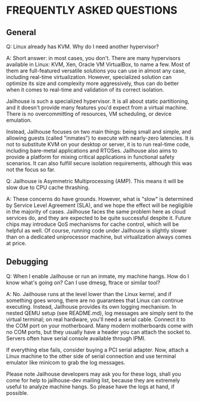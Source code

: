 FREQUENTLY ASKED QUESTIONS
==========================

General
-------

Q: Linux already has KVM. Why do I need another hypervisor?

A: Short answer: in most cases, you don't. There are many hypervisors available
in Linux: KVM, Xen, Oracle VM VirtualBox, to name a few. Most of them are
full-featured versatile solutions you can use in almost any case, including
real-time virtualization. However, specialized solution can optimize its size
and complexity more aggressively, thus can do better when it comes to real-time
and validation of its correct isolation.

Jailhouse is such a specialized hypervisor. It is all about static partitioning,
and it doesn't provide many features you'd expect from a virtual machine. There
is no overcommitting of resources, VM scheduling, or device emulation.

Instead, Jailhouse focuses on two main things: being small and simple, and
allowing guests (called "inmates") to execute with nearly-zero latencies. It is
not to substitute KVM on your desktop or server, it is to run real-time code,
including bare-metal applications and RTOSes. Jailhouse also aims to provide a
platform for mixing critical applications in functional safety scenarios.
It can also fulfill secure isolation requirements, although this was not the
focus so far.

Q: Jailhouse is Asymmetric Multiprocessing (AMP). This means it will be slow due
to CPU cache thrashing.

A: These concerns do have grounds. However, what is "slow" is determined by
Service Level Agreement (SLA), and we hope the effect will be negligible in the
majority of cases. Jailhouse faces the same problem here as cloud services do,
and they are expected to be quite successful despite it. Future chips may
introduce QoS mechanisms for cache control, which will be helpful as well. Of
course, running code under Jailhouse is slightly slower than on a dedicated
uniprocessor machine, but virtualization always comes at price.

Debugging
---------

Q: When I enable Jailhouse or run an inmate, my machine hangs. How do I know
what's going on? Can I use dmesg, ftrace or similar tool?

A: No. Jailhouse runs at the level lower than the Linux kernel, and if something
goes wrong, there are no guarantees that Linux can continue executing. Instead,
Jailhouse provides its own logging mechanism. In nested QEMU setup (see
README.md), log messages are simply sent to the virtual terminal; on real
hardware, you'll need a serial cable. Connect it to the COM port on your
motherboard. Many modern motherboards come with no COM ports, but they usually
have a header you can attach the socket to. Servers often have serial console
available through IPMI.

If everything else fails, consider buying a PCI serial adapter. Now, attach
a Linux machine to the other side of serial connection and use terminal emulator
like minicom to grab the log messages.

Please note Jailhouse developers may ask you for these logs, shall you come for
help to jailhouse-dev mailing list, because they are extremely useful to analyze
machine hangs. So please have the logs at hand, if possible.
